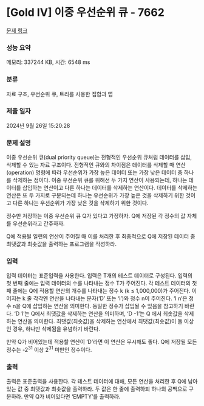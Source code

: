 # [Gold IV] 이중 우선순위 큐 - 7662 

[문제 링크](https://www.acmicpc.net/problem/7662) 

### 성능 요약

메모리: 337244 KB, 시간: 6548 ms

### 분류

자료 구조, 우선순위 큐, 트리를 사용한 집합과 맵

### 제출 일자

2024년 9월 26일 15:20:28

### 문제 설명

<p>이중 우선순위 큐(dual priority queue)는 전형적인 우선순위 큐처럼 데이터를 삽입, 삭제할 수 있는 자료 구조이다. 전형적인 큐와의 차이점은 데이터를 삭제할 때 연산(operation) 명령에 따라 우선순위가 가장 높은 데이터 또는 가장 낮은 데이터 중 하나를 삭제하는 점이다. 이중 우선순위 큐를 위해선 두 가지 연산이 사용되는데, 하나는 데이터를 삽입하는 연산이고 다른 하나는 데이터를 삭제하는 연산이다. 데이터를 삭제하는 연산은 또 두 가지로 구분되는데 하나는 우선순위가 가장 높은 것을 삭제하기 위한 것이고 다른 하나는 우선순위가 가장 낮은 것을 삭제하기 위한 것이다. </p>

<p>정수만 저장하는 이중 우선순위 큐 Q가 있다고 가정하자. Q에 저장된 각 정수의 값 자체를 우선순위라고 간주하자. </p>

<p>Q에 적용될 일련의 연산이 주어질 때 이를 처리한 후 최종적으로 Q에 저장된 데이터 중 최댓값과 최솟값을 출력하는 프로그램을 작성하라.</p>

### 입력 

 <p>입력 데이터는 표준입력을 사용한다. 입력은 T개의 테스트 데이터로 구성된다. 입력의 첫 번째 줄에는 입력 데이터의 수를 나타내는 정수 T가 주어진다. 각 테스트 데이터의 첫째 줄에는 Q에 적용할 연산의 개수를 나타내는 정수 k (k ≤ 1,000,000)가 주어진다. 이어지는 k 줄 각각엔 연산을 나타내는 문자(‘D’ 또는 ‘I’)와 정수 n이 주어진다. ‘I n’은 정수 n을 Q에 삽입하는 연산을 의미한다. 동일한 정수가 삽입될 수 있음을 참고하기 바란다. ‘D 1’는 Q에서 최댓값을 삭제하는 연산을 의미하며, ‘D -1’는 Q 에서 최솟값을 삭제하는 연산을 의미한다. 최댓값(최솟값)을 삭제하는 연산에서 최댓값(최솟값)이 둘 이상인 경우, 하나만 삭제됨을 유념하기 바란다.</p>

<p>만약 Q가 비어있는데 적용할 연산이 ‘D’라면 이 연산은 무시해도 좋다. Q에 저장될 모든 정수는 -2<sup>31</sup> 이상 2<sup>31</sup> 미만인 정수이다. </p>

### 출력 

 <p>출력은 표준출력을 사용한다. 각 테스트 데이터에 대해, 모든 연산을 처리한 후 Q에 남아 있는 값 중 최댓값과 최솟값을 출력하라. 두 값은 한 줄에 출력하되 하나의 공백으로 구분하라. 만약 Q가 비어있다면 ‘EMPTY’를 출력하라.</p>

